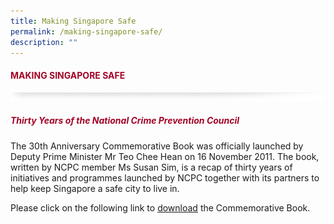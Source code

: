 ```yaml
---
title: Making Singapore Safe
permalink: /making-singapore-safe/
description: ""
---
```

#### <font style="color:#a20427;">MAKING SINGAPORE SAFE</font>

![](/images/About/header-border.png)

##### <font style="color:#a20427;">Thirty Years of the National Crime Prevention Council</font>

The 30th Anniversary Commemorative Book was officially launched by Deputy Prime Minister Mr Teo Chee Hean on 16 November 2011. The book, written by NCPC member Ms Susan Sim, is a recap of thirty years of initiatives and programmes launched by NCPC together with its partners to help keep Singapore a safe city to live in.

Please click on the following link to [download](https://appdev.ifdemo.com/ncpcorgsg/images/media/FinalSoftCopy_NoBleeding.pdf) the Commemorative Book.